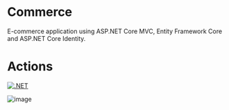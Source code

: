 # Commerce
E-commerce application using ASP.NET Core MVC, Entity Framework Core and ASP.NET Core Identity.
# Actions
[![.NET](https://github.com/gabriel-rodriguezcastellini/Commerce/actions/workflows/dotnet.yml/badge.svg?branch=master)](https://github.com/gabriel-rodriguezcastellini/Commerce/actions/workflows/dotnet.yml)

![image](https://github.com/gabriel-rodriguezcastellini/Commerce/assets/42047270/1542052e-76ae-4cbe-9c1b-2a12a6b7f404)

